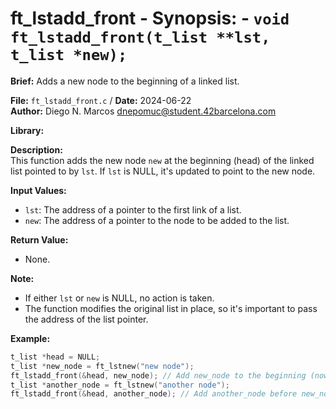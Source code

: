 # ft_lstadd_front - **Synopsis:** - `void ft_lstadd_front(t_list **lst, t_list *new);`

**Brief:**
Adds a new node to the beginning of a linked list.

**File:** `ft_lstadd_front.c` / **Date:** 2024-06-22  
**Author:** Diego N. Marcos <dnepomuc@student.42barcelona.com>

**Library:**



**Description:**  
This function adds the new node `new` at the beginning (head) of the linked list pointed to by `lst`.  If `lst` is NULL, it's updated to point to the new node.

**Input Values:**  
* `lst`: The address of a pointer to the first link of a list.
* `new`: The address of a pointer to the node to be added to the list.

**Return Value:**  
* None.

**Note:**  
- If either `lst` or `new` is NULL, no action is taken. 
- The function modifies the original list in place, so it's important to pass the address of the list pointer.

**Example:**  
```c
t_list *head = NULL;
t_list *new_node = ft_lstnew("new node");
ft_lstadd_front(&head, new_node); // Add new_node to the beginning (now head)
t_list *another_node = ft_lstnew("another node");
ft_lstadd_front(&head, another_node); // Add another_node before new_node
```
